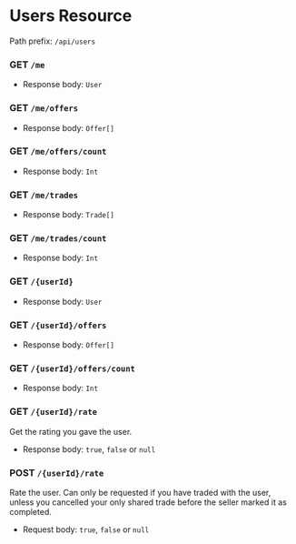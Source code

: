 # Users Resource
Path prefix: `/api/users`

### GET `/me`
- Response body: `User`

### GET `/me/offers`
- Response body: `Offer[]`

### GET `/me/offers/count`
- Response body: `Int`

### GET `/me/trades`
- Response body: `Trade[]`

### GET `/me/trades/count`
- Response body: `Int`

### GET `/{userId}`
- Response body: `User`

### GET `/{userId}/offers`
- Response body: `Offer[]`

### GET `/{userId}/offers/count`
- Response body: `Int`

### GET `/{userId}/rate`
Get the rating you gave the user.
- Response body: `true`, `false` or `null`

### POST `/{userId}/rate`
Rate the user. Can only be requested if you have traded with the user, unless you cancelled your
only shared trade before the seller marked it as completed.
- Request body: `true`, `false` or `null`
